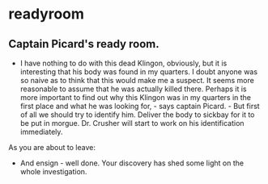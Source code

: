# readyroom
## Captain Picard's ready room.

- I have nothing to do with this dead Klingon, obviously, but it is interesting that his body was found in my quarters. I doubt anyone was so naive as to think that this would make me a suspect. It seems more reasonable to assume that he was actually killed there. Perhaps it is more important to find out why this Klingon was in my quarters in the first place and what he was looking for, - says captain Picard. - But first of all we should try to identify him. Deliver the body to sickbay for it to be put in morgue. Dr. Crusher will start to work on his identification immediately.

As you are about to leave:

- And ensign - well done. Your discovery has shed some light on the whole investigation.
